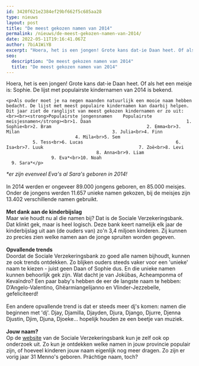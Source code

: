 ```yaml
---
id: 3420f621e2384ef29bf662f5c685aa28
type: nieuws
layout: post
title: "De meest gekozen namen van 2014"
permalink: /nieuws/de-meest-gekozen-namen-van-2014/
date: 2022-05-11T19:16:41.067Z
author: 7biA1WiYB
excerpt: "Hoera, het is een jongen! Grote kans dat-ie Daan heet. Of als het een meisje is: Sophie. De lijst met populairste kindernamen van 2014 is bekend.  "
seo:
  description: "De meest gekozen namen van 2014"
  title: "De meest gekozen namen van 2014"
---
```

Hoera, het is een jongen! Grote kans dat-ie Daan heet. Of als het een meisje is: Sophie. De lijst met populairste kindernamen van 2014 is bekend.  

    <p>Als ouder moet je na negen maanden natuurlijk een mooie naam hebben bedacht. De lijst met meest populaire kindernamen kan daarbij helpen. Dit jaar ziet de ranglijst van meest gekozen kindernamen er zo uit:<br><br><strong>Populairste jongensnamen    Populairste meisjesnamen</strong><br>1. Daan                                    1. Sophie<br>2. Bram                                    2. Emma<br>3. Milan                                   3. Julia<br>4. Finn                                     4. Mila<br>5. Sem                                     5. Tess<br>6. Lucas                                   6. Isa<br>7. Luuk                                    7. Zoë<br>8. Levi                                     8. Anna<br>9. Liam                                    9. Eva*<br>10. Noah                                 9. Sara*</p>
<p><em>*er zijn evenveel Eva's al Sara's geboren in 2014!</em><br><br>In 2014 werden er ongeveer 89.000 jongens geboren, en 85.000 meisjes. Onder de jongens werden 11.657 unieke namen gekozen, bij de meisjes zijn 13.402 verschillende namen gebruikt.<br><br><strong>Met dank aan de kinderbijslag</strong><br>Maar wie houdt nu al die namen bij? Dat is de Sociale Verzekeringsbank. Dat klinkt gek, maar is heel logisch. Deze bank keert namelijk elk jaar de kinderbijslag uit aan (de ouders van) zo'n 3,4 miljoen kinderen. Zij kunnen zo precies zien welke namen aan de jonge spruiten worden gegeven. <br><br><strong>Opvallende trends</strong><br>Doordat de Sociale Verzekeringsbank zo goed alle namen bijhoudt, kunnen ze ook trends ontdekken. Zo blijken ouders steeds vaker voor een 'unieke' naam te kiezen - juist geen Daan of Sophie dus. En die unieke namen kunnen behoorlijk gek zijn. Wat dacht je van Jokūbas, Acheamponma of Kevaïndro? Een paar baby's hebben de eer de langste naam te hebben: D’Angelo-Valentino, Ghëarmiangelijanno en Vlinder-Jezzebelle, gefeliciteerd!<br><br>Een andere opvallende trend is dat er steeds meer dj's komen: namen die beginnen met 'dj'. Djay, Djamilla, Djayden, Djura, Django, Djurre, Djenna Djustin, Djim, Djuna, Djoeke... hopelijk houden ze een beetje van muziek.<br><br><strong>Jouw naam?</strong><br>Op de <a href="http://www.svb.nl/int/nl/kindernamen/artikelen/zoeknaam/">website</a> van de Sociale Verzekeringsbank kun je zelf ook op onderzoek uit. Zo kun je ontdekken welke namen in jouw provincie populair zijn, of hoeveel kinderen jouw naam eigenlijk nog meer dragen. Zo zijn er vorig jaar 31 Menno's geboren. Práchtige naam, toch?</p>  
